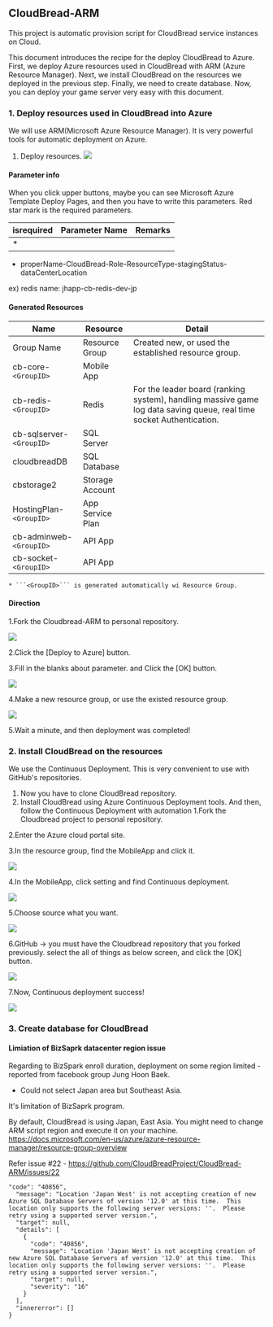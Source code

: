 ## CloudBread-ARM
This project is automatic provision script for CloudBread service instances on Cloud.

This document introduces the recipe for the deploy CloudBread to Azure. First, we deploy Azure resources used in CloudBread with ARM (Azure Resource Manager). Next, we install CloudBread on the resources we deployed in the previous step. Finally, we need to create database.
Now, you can deploy your game server very easy with this document.

### 1. Deploy resources used in CloudBread into Azure
We will use ARM(Microsoft Azure Resource Manager). It is very powerful tools for automatic deployment on Azure.  

1. Deploy resources.
<a href="https://portal.azure.com/#create/Microsoft.Template/uri/https%3A%2F%2Fraw.githubusercontent.com%2Fyshong93%2FCloudBread-ARM%2Fmaster%2Fdeploy%2Frelesase%202.0.1%2Fdeploy_without_notihub.json" target="_blank"><img src="http://azuredeploy.net/deploybutton.png"/></a>  

#### Parameter info
When you click upper buttons, maybe you can see Microsoft Azure Template Deploy Pages, and then you have to write this parameters. Red star mark is the required parameters.

|isrequired|Parameter Name|Remarks|
|---|---|---|
|*|


 * properName-CloudBread-Role-ResourceType-stagingStatus-dataCenterLocation

 ex) redis name: jhapp-cb-redis-dev-jp

#### Generated Resources

|Name|Resource|Detail|
|---|---|---|
|Group Name|Resource Group|Created new, or used the established resource group.|
|cb-core-```<GroupID>```|Mobile App|
|cb-redis-```<GroupID>```|Redis|For the leader board (ranking system), handling massive game log data saving queue, real time socket Authentication.|
|cb-sqlserver-```<GroupID>```|SQL Server||
|cloudbreadDB|SQL Database| |
|cbstorage2|Storage Account||
|HostingPlan-```<GroupID>```|App Service Plan||
|cb-adminweb-```<GroupID>```|API App||
|cb-socket-```<GroupID>```|API App||

	* ```<GroupID>``` is generated automatically wi Resource Group.


#### Direction
1.Fork the Cloudbread-ARM to personal repository.

![](./cb-arm-direction/deployment/cb-arm-fork.png)

2.Click the [Deploy to Azure] button.

3.Fill in the blanks about parameter. and Click the [OK] button.

![](./cb-arm-direction/deployment/cb-arm-deploy01.png)

4.Make a new resource group, or use the existed resource group.

![](./cb-arm-direction/deployment/cb-arm-deploy02.png)

5.Wait a minute, and then deployment was completed!


### 2. Install CloudBread on the resources
We use the Continuous Deployment. This is very convenient to use with GitHub's repositories.
1. Now you have to clone CloudBread repository.
2. Install CloudBread using Azure Continuous Deployment tools.
And then, follow the Continuous Deployment with automation
1.Fork the Cloudbread project to personal repository.

2.Enter the Azure cloud portal site.

3.In the resource group, find the MobileApp and click it.

![](./cb-arm-direction/automationCD/arm-auto01.png)

4.In the MobileApp, click setting and find Continuous deployment.

![](./cb-arm-direction/automationCD/arm-auto02.png)

5.Choose source what you want.

![](./cb-arm-direction/automationCD/arm-auto03.png)

6.GitHub -> you must have the Cloudbread repository that you forked previously.
  select the all of things as below screen, and click the [OK] button.

![](./cb-arm-direction/automationCD/arm-auto04.png)

7.Now, Continuous deployment success!

![](./cb-arm-direction/automationCD/arm-auto05.png)

### 3. Create database for CloudBread


#### Limiation of BizSaprk datacenter region issue
Regarding to BizSpark enroll duration, deployment on some region limited - reported from facebook group Jung Hoon Baek.
- Could not select Japan area but Southeast Asia.

It's limitation of BizSaprk program.

By default, CloudBread is using Japan, East Asia. You might need to change ARM script region and execute it on your machine.  
https://docs.microsoft.com/en-us/azure/azure-resource-manager/resource-group-overview  

Refer issue #22 - https://github.com/CloudBreadProject/CloudBread-ARM/issues/22  
```
"code": "40856",  
  "message": "Location 'Japan West' is not accepting creation of new Azure SQL Database Servers of version '12.0' at this time.  This location only supports the following server versions: ''.  Please retry using a supported server version.",  
  "target": null,  
  "details": [  
    {  
      "code": "40856",  
      "message": "Location 'Japan West' is not accepting creation of new Azure SQL Database Servers of version '12.0' at this time.  This location only supports the following server versions: ''.  Please retry using a supported server version.",
      "target": null,
      "severity": "16"  
    }  
  ],  
  "innererror": []  
}  
```
